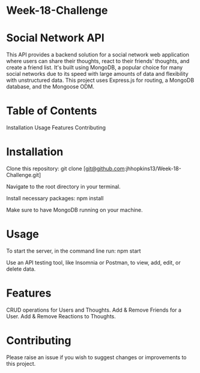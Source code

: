 # Week-18-Challenge

# Social Network API

This API provides a backend solution for a social network web application where users can share their thoughts, react to their friends' thoughts, and create a friend list. It's built using MongoDB, a popular choice for many social networks due to its speed with large amounts of data and flexibility with unstructured data. This project uses Express.js for routing, a MongoDB database, and the Mongoose ODM.

# Table of Contents
Installation
Usage
Features
Contributing

# Installation
Clone this repository:
git clone [git@github.com:jhhopkins13/Week-18-Challenge.git]

Navigate to the root directory in your terminal.

Install necessary packages:
npm install

Make sure to have MongoDB running on your machine.

# Usage
To start the server, in the command line run:
npm start

Use an API testing tool, like Insomnia or Postman, to view, add, edit, or delete data.

# Features
CRUD operations for Users and Thoughts.
Add & Remove Friends for a User.
Add & Remove Reactions to Thoughts.

# Contributing
Please raise an issue if you wish to suggest changes or improvements to this project.